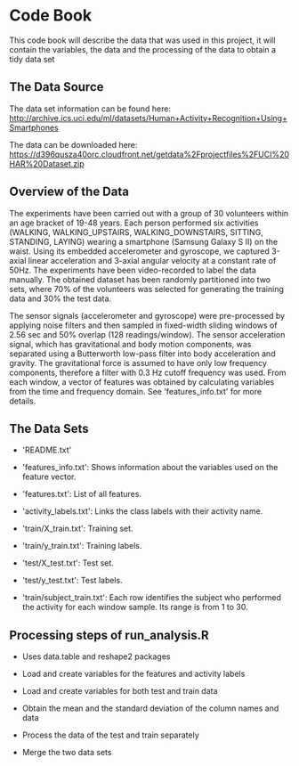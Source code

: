 # Code Book

This code book will describe the data that was used in this project, it will contain the variables, the data and the processing of the data to obtain a tidy data set

## The Data Source

The data set information can be found here: http://archive.ics.uci.edu/ml/datasets/Human+Activity+Recognition+Using+Smartphones

The data can be downloaded here: https://d396qusza40orc.cloudfront.net/getdata%2Fprojectfiles%2FUCI%20HAR%20Dataset.zip

## Overview of the Data

The experiments have been carried out with a group of 30 volunteers within an age bracket of 19-48 years. Each person performed six activities (WALKING, WALKING_UPSTAIRS, WALKING_DOWNSTAIRS, SITTING, STANDING, LAYING) wearing a smartphone (Samsung Galaxy S II) on the waist. Using its embedded accelerometer and gyroscope, we captured 3-axial linear acceleration and 3-axial angular velocity at a constant rate of 50Hz. The experiments have been video-recorded to label the data manually. The obtained dataset has been randomly partitioned into two sets, where 70% of the volunteers was selected for generating the training data and 30% the test data. 

The sensor signals (accelerometer and gyroscope) were pre-processed by applying noise filters and then sampled in fixed-width sliding windows of 2.56 sec and 50% overlap (128 readings/window). The sensor acceleration signal, which has gravitational and body motion components, was separated using a Butterworth low-pass filter into body acceleration and gravity. The gravitational force is assumed to have only low frequency components, therefore a filter with 0.3 Hz cutoff frequency was used. From each window, a vector of features was obtained by calculating variables from the time and frequency domain. See 'features_info.txt' for more details. 

## The Data Sets 

- 'README.txt'

- 'features_info.txt': Shows information about the variables used on the feature vector.

- 'features.txt': List of all features.

- 'activity_labels.txt': Links the class labels with their activity name.

- 'train/X_train.txt': Training set.

- 'train/y_train.txt': Training labels.

- 'test/X_test.txt': Test set.

- 'test/y_test.txt': Test labels.

- 'train/subject_train.txt': Each row identifies the subject who performed the activity for each window sample. Its range is from 1 to 30. 

## Processing steps of run_analysis.R

- Uses data.table and reshape2 packages

- Load and create variables for the features and activity labels

- Load and create variables for both test and train data

- Obtain the mean and the standard deviation of the column names and data

- Process the data of the test and train separately

- Merge the two data sets